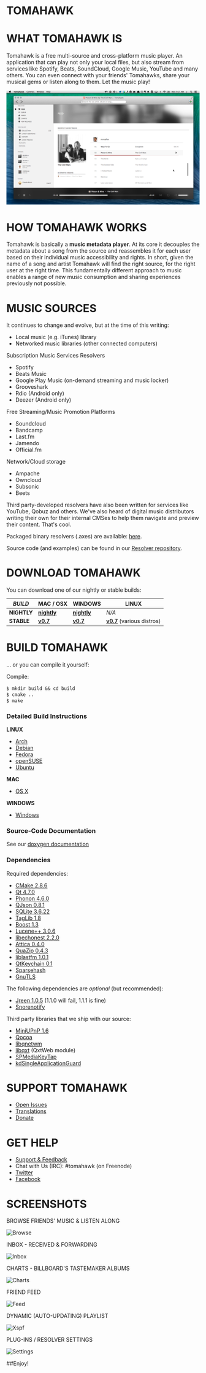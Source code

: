 TOMAHAWK
========

WHAT TOMAHAWK IS
================

Tomahawk is a free multi-source and cross-platform music player. An application that can play not only your local files, but also stream from services like Spotify, Beats, SoundCloud, Google Music, YouTube and many others. You can even connect with your friends' Tomahawks, share your musical gems or listen along to them. Let the music play!

![Tomahawk Screenshot](/data/screenshots/tomahawk-screenshot.png?raw=true)

HOW TOMAHAWK WORKS
==================

Tomahawk is basically a **music metadata player**.  At its core it decouples the metadata about a song from the source and reassembles it for each user based on their individual music accessibility and rights. In short, given the name of a song and artist Tomahawk will find the right source, for the right user at the right time.  This fundamentally different approach to music enables a range of new music consumption and sharing experiences previously not possible. 

MUSIC SOURCES
=============

It continues to change and evolve, but at the time of this writing:

* Local music (e.g. iTunes) library
* Networked music libraries (other connected computers)

Subscription Music Services Resolvers

* Spotify
* Beats Music
* Google Play Music (on-demand streaming and music locker)
* Grooveshark 
* Rdio (Android only)
* Deezer (Android only)

Free Streaming/Music Promotion Platforms

* Soundcloud
* Bandcamp
* Last.fm
* Jamendo
* Official.fm

Network/Cloud storage

* Ampache
* Owncloud
* Subsonic
* Beets

Third party-developed resolvers have also been written for services like YouTube, Qobuz and others. We've also heard of digital music distributors writing their own for their internal CMSes to help them navigate and preview their content. That's cool.

Packaged binary resolvers (.axes) are available: [here](http://teom.org/axes).

Source code (and examples) can be found in our [Resolver repository](https://github.com/tomahawk-player/tomahawk-resolvers).

DOWNLOAD TOMAHAWK
=================

You can download one of our nightly or stable builds:

|*BUILD* | MAC / OSX | WINDOWS | LINUX |
|---------------- | --------------- | --------------- | --------- |
|**NIGHTLY**     | [**nightly**](http://download.tomahawk-player.org/nightly/mac/Tomahawk-latest.dmg) | [**nightly**](http://download.tomahawk-player.org/nightly/windows/tomahawk-latest.exe)  | *N/A* |
|**STABLE**      | [**v0.7**](http://download.tomahawk-player.org/Tomahawk-0.7.0.dmg)       | [**v0.7**](http://download.tomahawk-player.org/tomahawk-0.7.0.exe) | [**v0.7**](http://www.tomahawk-player.org/download.html#linux) (various distros) |

BUILD TOMAHAWK
==============

... or you can compile it yourself:

Compile:

    $ mkdir build && cd build
    $ cmake ..
    $ make

### Detailed Build Instructions

**LINUX**

* [Arch](http://wiki.tomahawk-player.org/index.php/Building_ArchLinux_package)
* [Debian](http://wiki.tomahawk-player.org/index.php/Building_on_Debian)
* [Fedora](http://wiki.tomahawk-player.org/index.php/Building_on_Fedora)
* [openSUSE](http://wiki.tomahawk-player.org/index.php/Building_on_openSUSE)
* [Ubuntu](http://wiki.tomahawk-player.org/index.php/Building_on_Ubuntu)

**MAC**

* [OS X](http://wiki.tomahawk-player.org/index.php/Building_OS_X_Application_Bunde)

**WINDOWS**

* [Windows](http://wiki.tomahawk-player.org/index.php/Building_Windows_Binary)

### Source-Code Documentation

See our [doxygen documentation](http://dev.tomahawk-player.org/api/classes.html)

### Dependencies

Required dependencies:

* [CMake 2.8.6](http://www.cmake.org/)
* [Qt 4.7.0](http://qt-project.org/)
* [Phonon 4.6.0 ](http://phonon.kde.org/)
* [QJson 0.8.1](http://qjson.sourceforge.net/)
* [SQLite 3.6.22](http://www.sqlite.org/)
* [TagLib 1.8](http://developer.kde.org/~wheeler/taglib.html)
* [Boost 1.3](http://www.boost.org/)
* [Lucene++ 3.0.6](https://github.com/luceneplusplus/LucenePlusPlus/)
* [libechonest 2.2.0](http://projects.kde.org/projects/playground/libs/libechonest/)
* [Attica 0.4.0](http://ftp.kde.org/stable/attica/)
* [QuaZip 0.4.3](http://quazip.sourceforge.net/)
* [liblastfm 1.0.1](https://github.com/lastfm/liblastfm/)
* [QtKeychain 0.1](https://github.com/frankosterfeld/qtkeychain/)
* [Sparsehash](https://code.google.com/p/sparsehash/)
* [GnuTLS](http://gnutls.org/)

The following dependencies are *optional* (but recommended):

* [Jreen 1.0.5](http://qutim.org/jreen/) (1.1.0 will fail, 1.1.1 is fine)
* [Snorenotify](https://github.com/Snorenotify/Snorenotify/)

Third party libraries that we ship with our source:

* [MiniUPnP 1.6](http://miniupnp.free.fr/)
* [Qocoa](https://github.com/mikemcquaid/Qocoa/)
* [libqnetwm](http://code.google.com/p/libqnetwm/)
* [libqxt](http://libqxt.org/) (QxtWeb module) 
* [SPMediaKeyTap](https://github.com/nevyn/SPMediaKeyTap/)
* [kdSingleApplicationGuard](http://www.kdab.com/)

SUPPORT TOMAHAWK
================
* [Open Issues](https://bugs.tomahawk-player.org/secure/Dashboard.jspa)
* [Translations](https://www.transifex.com/projects/p/tomahawk/)
* [Donate](https://flattr.com/thing/169312/Tomahawk)

GET HELP
========
* [Support & Feedback](http://tomahawk.uservoice.com)
* Chat with Us (IRC): #tomahawk (on Freenode)
* [Twitter](http://twitter.com/tomahawk)
* [Facebook](http://facebook.com/tomahawkplayer)

SCREENSHOTS
===========

BROWSE FRIENDS' MUSIC & LISTEN ALONG

![Browse](https://dchtm6r471mui.cloudfront.net/hackpad.com_ZRZMJDdxrVe_p.242147_1410998050088_listen-along.jpg)

INBOX - RECEIVED & FORWARDING

![Inbox](https://dchtm6r471mui.cloudfront.net/hackpad.com_ZRZMJDdxrVe_p.242147_1410997751044_inbox.jpg)

CHARTS - BILLBOARD'S TASTEMAKER ALBUMS

![Charts](https://dchtm6r471mui.cloudfront.net/hackpad.com_ZRZMJDdxrVe_p.242147_1410997901969_charts.jpg)

FRIEND FEED

![Feed](https://dchtm6r471mui.cloudfront.net/hackpad.com_ZRZMJDdxrVe_p.242147_1410971283885_heroshot.png)

DYNAMIC (AUTO-UPDATING) PLAYLIST

![Xspf](https://dchtm6r471mui.cloudfront.net/hackpad.com_ZRZMJDdxrVe_p.242147_1410998362549_dynamic-playlist-1.jpg)

PLUG-INS / RESOLVER SETTINGS

![Settings](https://dchtm6r471mui.cloudfront.net/hackpad.com_ZRZMJDdxrVe_p.242147_1410998587408_prefs.jpg)

##Enjoy!
